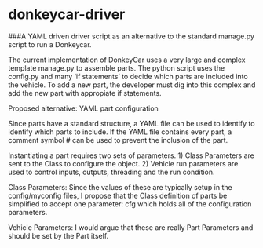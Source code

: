 # donkeycar-driver
###A YAML driven driver script as an alternative to the standard manage.py script to run a Donkeycar.

The current implementation of DonkeyCar uses a very large and complex template manage.py to assemble parts. The python script uses the config.py and many ‘if statements’ to decide which parts are included into the vehicle. To add a new part, the developer must dig into this complex and add the new part with appropiate if statements.

Proposed alternative: YAML part configuration

Since parts have a standard structure, a YAML file can be used to identify to identify which parts to include. If the YAML file contains every part, a comment symbol # can be used to prevent the inclusion of the part.

Instantiating a part requires two sets of parameters. 1) Class Parameters are sent to the Class to configure the object. 2) Vehicle run parameters are used to control inputs, outputs, threading and the run condition.

Class Parameters: Since the values of these are typically setup in the config/myconfig files, I propose that the Class definition of parts be simplified to accept one parameter: cfg which holds all of the configuration parameters.

Vehicle Parameters: I would argue that these are really Part Parameters and should be set by the Part itself.

